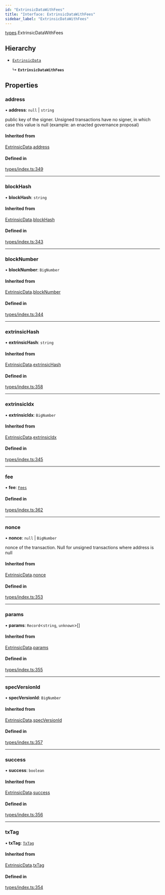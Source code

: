 ```yaml
---
id: "ExtrinsicDataWithFees"
title: "Interface: ExtrinsicDataWithFees"
sidebar_label: "ExtrinsicDataWithFees"
---
```


[types](../../../modules/Types/Types.md).ExtrinsicDataWithFees

## Hierarchy

- [`ExtrinsicData`](../ExtrinsicData/ExtrinsicData.md)

  ↳ **`ExtrinsicDataWithFees`**

## Properties

### address

• **address**: ``null`` \| `string`

public key of the signer. Unsigned transactions have no signer, in which case this value is null (example: an enacted governance proposal)

#### Inherited from

[ExtrinsicData](../ExtrinsicData/ExtrinsicData.md).[address](../ExtrinsicData/ExtrinsicData.md#address)

#### Defined in

[types/index.ts:349](https://github.com/PolymeshAssociation/polymesh-sdk/blob/95f248df/src/types/index.ts#L349)

___

### blockHash

• **blockHash**: `string`

#### Inherited from

[ExtrinsicData](../ExtrinsicData/ExtrinsicData.md).[blockHash](../ExtrinsicData/ExtrinsicData.md#blockhash)

#### Defined in

[types/index.ts:343](https://github.com/PolymeshAssociation/polymesh-sdk/blob/95f248df/src/types/index.ts#L343)

___

### blockNumber

• **blockNumber**: `BigNumber`

#### Inherited from

[ExtrinsicData](../ExtrinsicData/ExtrinsicData.md).[blockNumber](../ExtrinsicData/ExtrinsicData.md#blocknumber)

#### Defined in

[types/index.ts:344](https://github.com/PolymeshAssociation/polymesh-sdk/blob/95f248df/src/types/index.ts#L344)

___

### extrinsicHash

• **extrinsicHash**: `string`

#### Inherited from

[ExtrinsicData](../ExtrinsicData/ExtrinsicData.md).[extrinsicHash](../ExtrinsicData/ExtrinsicData.md#extrinsichash)

#### Defined in

[types/index.ts:358](https://github.com/PolymeshAssociation/polymesh-sdk/blob/95f248df/src/types/index.ts#L358)

___

### extrinsicIdx

• **extrinsicIdx**: `BigNumber`

#### Inherited from

[ExtrinsicData](../ExtrinsicData/ExtrinsicData.md).[extrinsicIdx](../ExtrinsicData/ExtrinsicData.md#extrinsicidx)

#### Defined in

[types/index.ts:345](https://github.com/PolymeshAssociation/polymesh-sdk/blob/95f248df/src/types/index.ts#L345)

___

### fee

• **fee**: [`Fees`](../Fees/Fees.md)

#### Defined in

[types/index.ts:362](https://github.com/PolymeshAssociation/polymesh-sdk/blob/95f248df/src/types/index.ts#L362)

___

### nonce

• **nonce**: ``null`` \| `BigNumber`

nonce of the transaction. Null for unsigned transactions where address is null

#### Inherited from

[ExtrinsicData](../ExtrinsicData/ExtrinsicData.md).[nonce](../ExtrinsicData/ExtrinsicData.md#nonce)

#### Defined in

[types/index.ts:353](https://github.com/PolymeshAssociation/polymesh-sdk/blob/95f248df/src/types/index.ts#L353)

___

### params

• **params**: `Record`<`string`, `unknown`\>[]

#### Inherited from

[ExtrinsicData](../ExtrinsicData/ExtrinsicData.md).[params](../ExtrinsicData/ExtrinsicData.md#params)

#### Defined in

[types/index.ts:355](https://github.com/PolymeshAssociation/polymesh-sdk/blob/95f248df/src/types/index.ts#L355)

___

### specVersionId

• **specVersionId**: `BigNumber`

#### Inherited from

[ExtrinsicData](../ExtrinsicData/ExtrinsicData.md).[specVersionId](../ExtrinsicData/ExtrinsicData.md#specversionid)

#### Defined in

[types/index.ts:357](https://github.com/PolymeshAssociation/polymesh-sdk/blob/95f248df/src/types/index.ts#L357)

___

### success

• **success**: `boolean`

#### Inherited from

[ExtrinsicData](../ExtrinsicData/ExtrinsicData.md).[success](../ExtrinsicData/ExtrinsicData.md#success)

#### Defined in

[types/index.ts:356](https://github.com/PolymeshAssociation/polymesh-sdk/blob/95f248df/src/types/index.ts#L356)

___

### txTag

• **txTag**: [`TxTag`](../../../modules/Generated/Types/Types.md#txtag)

#### Inherited from

[ExtrinsicData](../ExtrinsicData/ExtrinsicData.md).[txTag](../ExtrinsicData/ExtrinsicData.md#txtag)

#### Defined in

[types/index.ts:354](https://github.com/PolymeshAssociation/polymesh-sdk/blob/95f248df/src/types/index.ts#L354)
